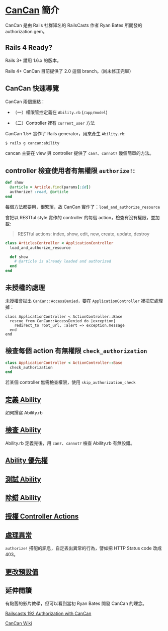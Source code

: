 # [CanCan](https://github.com/ryanb/cancan) 簡介

CanCan 是由 Rails 社群知名的 RailsCasts 作者 Ryan Bates 所開發的 authorization gem。

## Rails 4 Ready?

Rails 3+ 請用 1.6.x 的版本。

Rails 4+ CanCan 目前提供了 2.0 這個 branch。(尚未修正完畢）

## CanCan 快速導覽

CanCan 兩個重點：

* （一）權限管控定義在 `Ability.rb` (`/app/model`)

* （二）Controller 裡有 `current_user` 方法

CanCan 1.5+ 實作了 Rails generator，用來產生 `Ability.rb`:

```bash
$ rails g cancan:ability
```

cancan 主要在 view 與 controller 提供了 `can?`、`cannot?` 幾個簡單的方法。

## controller 檢查使用者有無權限 `authorize!`:

```ruby
def show
  @article = Article.find(params[:id])
  authorize! :read, @article
end
```

每個方法都要用，很繁瑣，故 CanCan 實作了：`load_and_authorize_resource`

會把以 RESTful style 實作的 controller 的每個 action，檢查有沒有權限，並加載:

> RESTful actions: index, show, edit, new, create, update, destroy

```ruby
class ArticlesController < ApplicationController
  load_and_authorize_resource

  def show
    # @article is already loaded and authorized
  end
end
```

## 未授權的處理

未授權會拋出 `CanCan::AccessDenied`，要在 `ApplicationController` 裡把它處理掉：

```
class ApplicationController < ActionController::Base
  rescue_from CanCan::AccessDenied do |exception|
    redirect_to root_url, :alert => exception.message
  end
end
```

## 檢查每個 action 有無權限 `check_authorization`

```ruby
class ApplicationController < ActionController::Base
  check_authorization
end
```

若某個 controller 無需檢查權限，使用 `skip_authorization_check`

## [定義 Ability](https://github.com/ryanb/cancan/wiki/Authorizing-Controller-Actions)

如何撰寫 Ability.rb

## [檢查 Ability](https://github.com/ryanb/cancan/wiki/Checking-Abilities)

Ability.rb 定義完後，用 `can?`、`cannot?` 檢查 Ability.rb 有無設錯。

## [Ability 優先權](https://github.com/ryanb/cancan/wiki/Ability-Precedence)

## [測試 Ability](https://github.com/ryanb/cancan/wiki/Testing-Abilities)

## [除錯 Ability](https://github.com/ryanb/cancan/wiki/Debugging-Abilities)

## [授權 Controller Actions](https://github.com/ryanb/cancan/wiki/Authorizing-Controller-Actions)

## [處理異常](https://github.com/ryanb/cancan/wiki/Exception-Handling)

`authorize!` 搭配的訊息，自定丟出異常的行為，譬如把 HTTP Status code 改成 403。

## [更改預設值](https://github.com/ryanb/cancan/wiki/Changing-Defaults)

## 延伸閱讀

有點舊的影片教學，但可以看到當初 Ryan Bates 開發 CanCan 的理念。

[Railscasts 192 Authorization with CanCan](http://railscasts.com/episodes/192-authorization-with-cancan)

[CanCan Wiki](https://github.com/ryanb/cancan/wiki)